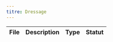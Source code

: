 ```yaml
---
titre: Dressage
---
```


<!-- START-ABILITY-TABLE -->

| File | Description | Type | Statut |
| ---- | ----------- | ---- | ------ |

<!-- END-ABILITY-TABLE -->